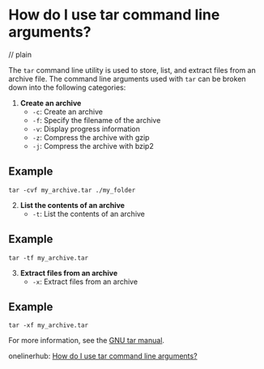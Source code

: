 # How do I use tar command line arguments?
// plain

The `tar` command line utility is used to store, list, and extract files from an archive file. The command line arguments used with `tar` can be broken down into the following categories:

1. **Create an archive**
    - `-c`: Create an archive
    - `-f`: Specify the filename of the archive
    - `-v`: Display progress information
    - `-z`: Compress the archive with gzip
    - `-j`: Compress the archive with bzip2

## Example


```
tar -cvf my_archive.tar ./my_folder
```

2. **List the contents of an archive**
    - `-t`: List the contents of an archive

## Example


```
tar -tf my_archive.tar
```

3. **Extract files from an archive**
    - `-x`: Extract files from an archive

## Example


```
tar -xf my_archive.tar
```

For more information, see the [GNU tar manual](https://www.gnu.org/software/tar/manual/tar.html).

onelinerhub: [How do I use tar command line arguments?](https://onelinerhub.com/cli-tar/how-do-i-use-tar-command-line-arguments)